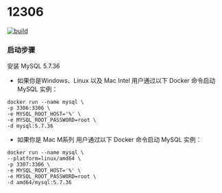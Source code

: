 # 12306
[![build](https://github.com/jaryarbn/12306/actions/workflows/maven.yml/badge.svg)](https://github.com/jaryarbn/12306/actions/workflows/maven.yml)
### 启动步骤
安装 MySQL 5.7.36
- 如果你是Windows、Linux 以及 Mac Intel 用户通过以下 Docker 命令启动 MySQL 实例：
```
docker run --name mysql \
-p 3306:3306 \
-e MYSQL_ROOT_HOST='%' \
-e MYSQL_ROOT_PASSWORD=root \
-d mysql:5.7.36
```
- 如果你是 Mac M系列 用户通过以下 Docker 命令启动 MySQL 实例：
```
docker run --name mysql \
--platform=linux/amd64 \
-p 3307:3306 \
-e MYSQL_ROOT_HOST='%' \
-e MYSQL_ROOT_PASSWORD=root \
-d amd64/mysql:5.7.36
```
